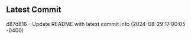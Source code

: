 
## Latest Commit
d87d816 - Update README with latest commit info (2024-08-29 17:00:05 -0400) <Yunxi-Zhou>
